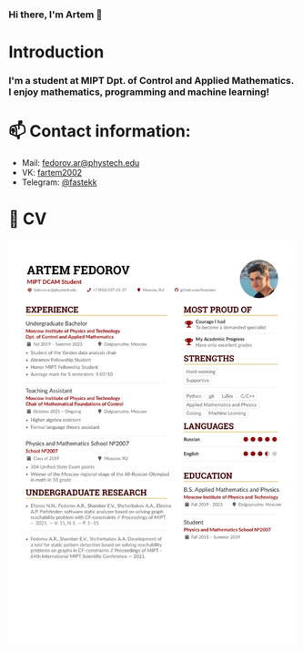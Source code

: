 ### Hi there, I'm Artem 👋

# Introduction 

### I'm a student at MIPT Dpt. of Control and Applied Mathematics. <br>I enjoy mathematics, programming and machine learning!

# :mailbox: Contact information:

* Mail: fedorov.ar@phystech.edu
* VK: [fartem2002](https://vk.com/fartem2002)
* Telegram: [@fastekk](https://t.me/fastekk)

# :bookmark_tabs: CV
[![CV](https://github.com/fasSstem/fasSstem/blob/main/Fedorov_cv-1.png)](https://github.com/fasSstem/fasSstem/blob/main/Fedorov_cv.pdf)
